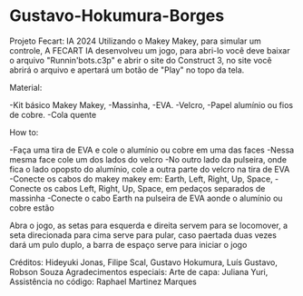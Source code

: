 # Gustavo-Hokumura-Borges
Projeto Fecart: IA 2024
Utilizando o Makey Makey, para simular um controle, A FECART IA desenvolveu um jogo, para abri-lo você deve baixar o arquivo 
"Runnin'bots.c3p" e abrir o site do Construct 3, no site você 
abrirá o arquivo e apertará um botão de "Play" no topo da tela.

Material: 

-Kit básico Makey Makey, 
-Massinha, 
-EVA. 
-Velcro, 
-Papel alumínio ou fios de cobre. 
-Cola quente

How to: 

-Faça uma tira de EVA e cole o alumínio ou cobre em uma das faces
-Nessa mesma face cole um dos lados do velcro 
-No outro lado da pulseira, onde fica o lado opopsto do alumínio, cole a outra parte do velcro na tira de EVA 
-Conecte os cabos do makey makey em: Earth, Left, Right, Up, Space, 
-Conecte os cabos Left, Right, Up, Space, em pedaços separados de massinha 
-Conecte o cabo Earth na pulseira de EVA aonde o alumínio ou cobre estão 

Abra o jogo, as setas para esquerda e direita servem para se locomover, a seta direcionada para cima serve para pular, 
caso paertada duas vezes dará um pulo duplo, a barra de espaço serve para iniciar o jogo

Créditos: Hideyuki Jonas, Filipe Scal, Gustavo Hokumura, Luís Gustavo, Robson Souza
Agradecimentos especiais: Arte de capa: Juliana Yuri, Assistência no código: Raphael Martinez Marques
